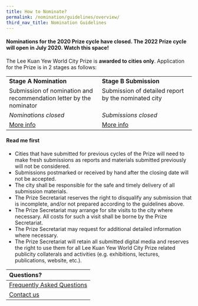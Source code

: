 ```yaml
---
title: How to Nominate?
permalink: /nomination/guidelines/overview/
third_nav_title: Nomination Guidelines
---
```


#### **Nominations for the 2020 Prize cycle have closed. The 2022 Prize cycle will open in July 2020. Watch this space!**

The Lee Kuan Yew World City Prize is **awarded to cities only**. Application for the Prize is in 2 stages as follows: 

<table style="width: 100%;">
<tbody>
<tr>
<td style="width: 50%; text-align: left; vertical-align: top;"><b>Stage A Nomination</b></td>
<td style="width: 50%; text-align: left; vertical-align: top;"><b>Stage B Submission</b></td>
</tr>
<tr>
<td style="width: 50%; text-align: left; vertical-align: top;">Submission of nomination and recommendation letter by the nominator</td>
<td style="width: 50%; text-align: left; vertical-align: top;">Submission of detailed report by the nominated city</td>
</tr>
<tr>
  <td style="width: 50%; text-align: left; vertical-align: top;"><i>Nominations closed</i></td>
<td style="width: 50%; text-align: left; vertical-align: top;"><i>Submissions closed</i></td>
</tr>
<tr>
<td style="width: 50%; text-align: left; vertical-align: top;"><a href="/nomination/guidelines/stage-a">More info</a></td>
<td style="width: 50%; text-align: left; vertical-align: top;"><a href="/nomination/guidelines/stage-b">More info</a></td>
</tr>
</tbody>
</table>

#### **Read me first**

- Cities that have submitted for previous cycles of the Prize will need to make fresh submissions as reports and materials submitted previously will not be considered. 
- Submissions postmarked or received by hand after the closing date will not be accepted. 
- The city shall be responsible for the safe and timely delivery of all submission materials. 
- The Prize Secretariat reserves the right to disqualify any submission that is incomplete, and/or not prepared according to the guidelines above. 
- The Prize Secretariat may arrange for site visits to the city where necessary. All costs for such a visit shall be borne by the Prize Secretariat. 
- The Prize Secretariat may request for additional detailed information where necessary. 
- The Prize Secretariat will retain all submitted digital media and reserves the right to use them for all Lee Kuan Yew World City Prize related publicity collaterals and activities (e.g. exhibitions, lectures, publications, website, etc.). 

| **Questions?** |
|:---|
| [Frequently Asked Questions](/faq/) | 
| [Contact us](/contact-us/) |
